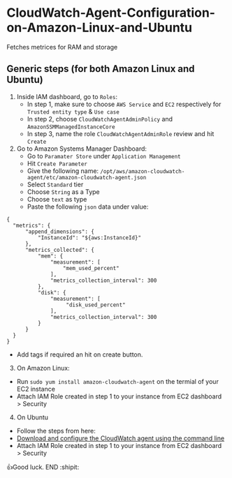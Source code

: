 # CloudWatch-Agent-Configuration-on-Amazon-Linux-and-Ubuntu
Fetches metrices for RAM and storage
## Generic steps (for both Amazon Linux and Ubuntu)
1. Inside IAM dashboard, go to `Roles`:
   - In step 1, make sure to choose `AWS Service` and `EC2` respectively for `Trusted entity type` & `Use case`
   - In step 2, choose `CloudWatchAgentAdminPolicy` and `AmazonSSMManagedInstanceCore`
   - In step 3, name the role `CloudWatchAgentAdminRole` review and hit `Create`
2. Go to Amazon Systems Manager Dashboard:
   - Go to `Paramater Store` under `Application Management`
   - Hit `Create Parameter`
   - Give the following name: `/opt/aws/amazon-cloudwatch-agent/etc/amazon-cloudwatch-agent.json`
   - Select `Standard` tier
   - Choose `String` as a Type
   - Choose `text` as type
   - Paste the following `json` data under value:
  ```
{
	"metrics": {
		"append_dimensions": {
			"InstanceId": "${aws:InstanceId}"
		},
		"metrics_collected": {
			"mem": {
				"measurement": [
					"mem_used_percent"
				],
				"metrics_collection_interval": 300
			},
            "disk": {
				"measurement": [
                     "disk_used_percent"
				],
				"metrics_collection_interval": 300
			}
		}
	}
}
```
- Add tags if required an hit on create button.
3. On Amazon Linux:
  - Run `sudo yum install amazon-cloudwatch-agent` on the termial of your EC2 instance
  - Attach IAM Role created in step 1 to your instance from EC2 dashboard > Security
4. On Ubuntu
- Follow the steps from here:
- [Download and configure the CloudWatch agent using the command line](https://docs.aws.amazon.com/AmazonCloudWatch/latest/monitoring/download-cloudwatch-agent-commandline.html#download-CloudWatch-Agent-on-EC2-Instance-commandline-first)
- Attach IAM Role created in step 1 to your instance from EC2 dashboard > Security


:+1:Good luck. END  :shipit:
